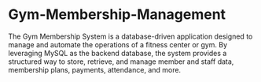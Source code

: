 # Gym-Membership-Management
The Gym Membership System is a database-driven application designed to manage and automate the operations of a fitness center or gym. By leveraging MySQL as the backend database, the system provides a structured way to store, retrieve, and manage member and staff data, membership plans, payments, attendance, and more.
